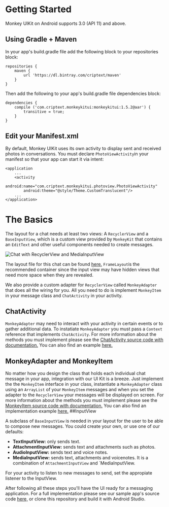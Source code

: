 # Getting Started

Monkey UIKit on Android supports 3.0 (API 11) and above.

## Using Gradle + Maven

In your app's build.gradle file add the following block to your repositories block:
```
repositories { 
    maven {
        url 'https://dl.bintray.com/criptext/maven'
    } 
}
```

Then add the following to your app's build.gradle file dependencies block:
```
dependencies {
    compile ('com.criptext.monkeykitui:monkeykitui:1.5.2@aar') {
        transitive = true;
    }
}
```

## Edit your Manifest.xml
By default, Monkey UIKit uses its own activity to display sent and received photos in conversations. 
You must declare `PhotoViewActivity`in your manifest so that your app can start
it via intent:
```
<application
    ...
    <activity
        android:name="com.criptext.monkeykitui.photoview.PhotoViewActivity"
        android:theme="@style/Theme.CustomTranslucent"/>
    ...
</application>
```
# The Basics

The layout for a chat needs at least two views: A `RecyclerView` and a
`BaseInputView`, which is a custom view provided by `MonkeyKit`  that contains an
`EditText` and other useful components needed to create messages.

![Chat with RecyclerView and
MediaInputView](https://cloud.githubusercontent.com/assets/14115856/14875816/22e457e2-0cd4-11e6-8096-add2cd2a3f20.jpeg)

The layout file for this chat can be found
[here.](https://github.com/Criptext/MonkeyUIAndroid/blob/master/app/src/main/res/layout/activity_main.xml)
`FrameLayout`is the recommended container since the input view may have hidden
views that need more space when they are revealed.

We also provide a custom adapter for `RecyclerView` called `MonkeyAdapter` that
does all the wiring for you. All you need to do is implement `MonkeyItem` in
your message class and `ChatActivity` in your activity.

## ChatActivity

`MonkeyAdapter` may need to interact with your activity in certain events or to
gather additional data. To instatiate `MonkeyAdapter` you must pass a `Context`
reference that implements `ChatActivity`. For more information about the methods
 you must implement please see the [ChatActivity source code with 
documentation.](https://github.com/Criptext/MonkeyUIAndroid/blob/master/monkeykitui/src/main/kotlin/com/criptext/monkeykitui/recycler/ChatActivity.kt)
You can also find an example [here.](app/src/main/java/com/criptext/uisample/MainActivity.java)


## MonkeyAdapter and MonkeyItem

No matter how you design the class that holds each individual chat message in
your app, integration with our UI Kit is a breeze. Just implement the the
`MonkeyItem` interface in your class, instantiate  a `MonkeyAdapter` class 
using an `ArrayList` of your `MonkeyItem` messages and when you set the adapter to
the `RecyclerView` your messages will be displayed on screen. For more
information about the methods you must implement please see the [MonkeyItem 
source code with 
documentation.](https://github.com/Criptext/MonkeyUIAndroid/blob/master/monkeykitui/src/main/kotlin/com/criptext/monkeykitui/recycler/MonkeyItem.kt)
You can also find an implementation example [here.](app/src/main/java/com/criptext/uisample/MessageItem.java)
##InputView

A subclass of `BaseInputView` is needed in your layout for the user to be able
to compose new messages. You could create your own, or use one of our defaults:

- **TextInputView:** only sends text.
- **AttachmentInputView:** sends text and attachments such as photos.
- **AudioInputView:** sends text and voice notes.
- **MediaInputView:** sends text, attachments and voicenotes. It is a
  combination of `AttachmentInputView` and `MediaInputView.

For your activity to listen to new messages to send, set the appropiate
listener to the InputView.

After following all these steps you'll have the UI ready for a messaging
application. For a full implementation please see our sample app's source code
[here,](app/src/main/java/com/criptext/uisample/) or clone this repository and
build it with Android Studio.

